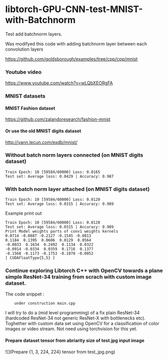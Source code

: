 # libtorch-GPU-CNN-test-MNIST-with-Batchnorm
Test add batchnorm layers.

Was modifyed this code with adding batchnorm layer between each convolution layers

https://github.com/goldsborough/examples/tree/cpp/cpp/mnist

### Youtube video
https://www.youtube.com/watch?v=wLQbXEORgFA

### MNIST datasets

#### MNIST Fashion dataset

https://github.com/zalandoresearch/fashion-mnist

#### Or use the old MNIST digits dataset

http://yann.lecun.com/exdb/mnist/

### Without batch norm layers connected (on MNIST digits dataset)

    Train Epoch: 10 [59584/60000] Loss: 0.0165
    Test set: Average loss: 0.0429 | Accuracy: 0.987

### With batch norm layer attached (on MNIST digits dataset)

    Train Epoch: 10 [59584/60000] Loss: 0.0120
    Test set: Average loss: 0.0315 | Accuracy: 0.989



Example print out

    Train Epoch: 10 [59584/60000] Loss: 0.0120
    Test set: Average loss: 0.0315 | Accuracy: 0.989
    Print Model weights parts of conv1 weights kernels
    0.0714 -0.0887 -0.2127 -0.1545 -0.0813
    0.1184  0.1395  0.0606  0.0129  0.0564
    -0.0033  0.1634  0.2492  0.1134  0.0322
    -0.0914 -0.0334  0.0359  0.1716  0.1377
    -0.1568 -0.1173 -0.1753 -0.1878 -0.0052
    [ CUDAFloatType{5,5} ]


### Continue exploring Libtorch C++ with OpenCV towards a plane simple ResNet-34 training from scrach with custom image dataset.

The code snippet :

        under construction main.cpp

I will try to do a (mid level programming) of a fix plain ResNet-34 (hardcoded ResNet-34 not generic ResNet-X with bottlenecks etc).
Toghether with custom data set using OpenCV for a classification of color images or video stream. Not need using torchvision for this yet.

#### Prepare dataset tensor from abriarity size of test.jpg input image

![](Prepare {1, 3, 224, 224} tensor from test_jpg.png)

